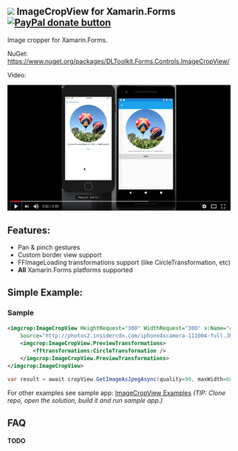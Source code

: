 ## ![](http://res.cloudinary.com/dqeaiomo8/image/upload/c_scale,w_50/v1444578527/DLToolkit/Forms-Controls-128.png) ImageCropView for Xamarin.Forms [![PayPal donate button](http://img.shields.io/paypal/donate.png?color=green)](https://www.paypal.com/cgi-bin/webscr?cmd=_s-xclick&hosted_button_id=VPZ4KHKHXXHR2 "Donate to this project using Paypal")

Image cropper for Xamarin.Forms.

NuGet: https://www.nuget.org/packages/DLToolkit.Forms.Controls.ImageCropView/

Video:

[![ImageCropView](Screenshots/ImageCropView.png)](https://youtu.be/WEVJ4Sd3go0)

## Features: 
- Pan & pinch gestures
- Custom border view support
- FFImageLoading transformations support (like CircleTransformation, etc)
- **All** Xamarin.Forms platforms supported


## Simple Example:

### Sample

```XML
<imgcrop:ImageCropView HeightRequest="300" WidthRequest="300" x:Name="cropView"
    Source="http://photos2.insidercdn.com/iphone4scamera-111004-full.JPG">
    <imgcrop:ImageCropView.PreviewTransformations>
        <fftransformations:CircleTransformation />
    </imgcrop:ImageCropView.PreviewTransformations>
</imgcrop:ImageCropView>
```

```C#
var result = await cropView.GetImageAsJpegAsync(quality=90, maxWidth=600);
```


For other examples see sample app: [ImageCropView Examples](https://github.com/daniel-luberda/DLToolkit.Forms.Controls/tree/master/Samples/DLToolkitControlsSamples/SamplesImageCropView) *(TIP: Clone repo, open the solution, build it and run sample app.)*

## FAQ

#### TODO